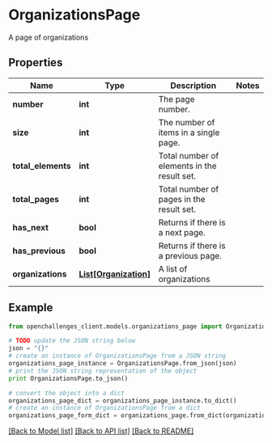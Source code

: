 # OrganizationsPage

A page of organizations

## Properties

| Name               | Type                                      | Description                                 | Notes |
| ------------------ | ----------------------------------------- | ------------------------------------------- | ----- |
| **number**         | **int**                                   | The page number.                            |
| **size**           | **int**                                   | The number of items in a single page.       |
| **total_elements** | **int**                                   | Total number of elements in the result set. |
| **total_pages**    | **int**                                   | Total number of pages in the result set.    |
| **has_next**       | **bool**                                  | Returns if there is a next page.            |
| **has_previous**   | **bool**                                  | Returns if there is a previous page.        |
| **organizations**  | [**List[Organization]**](Organization.md) | A list of organizations                     |

## Example

```python
from openchallenges_client.models.organizations_page import OrganizationsPage

# TODO update the JSON string below
json = "{}"
# create an instance of OrganizationsPage from a JSON string
organizations_page_instance = OrganizationsPage.from_json(json)
# print the JSON string representation of the object
print OrganizationsPage.to_json()

# convert the object into a dict
organizations_page_dict = organizations_page_instance.to_dict()
# create an instance of OrganizationsPage from a dict
organizations_page_form_dict = organizations_page.from_dict(organizations_page_dict)
```

[[Back to Model list]](../README.md#documentation-for-models) [[Back to API list]](../README.md#documentation-for-api-endpoints) [[Back to README]](../README.md)
